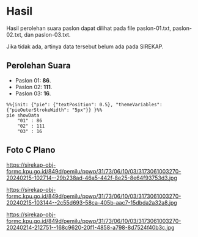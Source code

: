# Hasil

Hasil perolehan suara paslon dapat dilihat pada file paslon-01.txt, paslon-02.txt, dan paslon-03.txt.

Jika tidak ada, artinya data tersebut belum ada pada SIREKAP.

## Perolehan Suara

 * Paslon 01: **86**.
 * Paslon 02: **111**.
 * Paslon 03: **16**.

```mermaid
%%{init: {"pie": {"textPosition": 0.5}, "themeVariables": {"pieOuterStrokeWidth": "5px"}} }%%
pie showData
    "01" : 86
    "02" : 111
    "03" : 16
```
## Foto C Plano

https://sirekap-obj-formc.kpu.go.id/849d/pemilu/ppwp/31/73/06/10/03/3173061003270-20240215-102714--29b238ad-46a5-442f-8e25-8e64f93753d3.jpg

https://sirekap-obj-formc.kpu.go.id/849d/pemilu/ppwp/31/73/06/10/03/3173061003270-20240215-103144--2c55d693-58ca-405b-aac7-15dbda2a32a8.jpg

https://sirekap-obj-formc.kpu.go.id/849d/pemilu/ppwp/31/73/06/10/03/3173061003270-20240214-212751--168c9620-20f1-4858-a798-8d7524f40b3c.jpg
